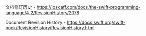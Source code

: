 文档修订历史 - https://ioscaff.com/docs/the-swift-programming-language/4.2/RevisionHistory/2078

Document Revision History - https://docs.swift.org/swift-book/RevisionHistory/RevisionHistory.html